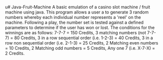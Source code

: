 u# Java-Fruit-Machine
A basic emulation of a casino slot machine / fruit machine using java.
This program allows a user a to generate 3 random numbers whereby each individual number represents a 'reel' on the machine.
Following a play, the number set is tested against a defined parameters to determine if the user has won or lost.
The conditions for the winnings are as follows:
7-7-7	= 150 Credits,
 3 matching numbers (not 7-7-7) = 80 Credits,
 3 in a row sequential order (i.e. 1-2-3) = 40 Credits,
 3 in a row non sequential order (i.e. 2-1-3) = 25 Credits,
 2 Matching even numbers = 10 Credits,
 2 Matching odd numbers = 5 Credits,
 Any one 7 (i.e. X-7-X) = 2 Credits.
